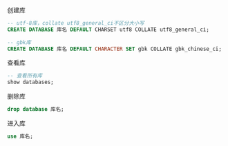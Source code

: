 创建库

```sql
-- utf-8库，collate utf8_general_ci不区分大小写
CREATE DATABASE 库名 DEFAULT CHARSET utf8 COLLATE utf8_general_ci;
 
-- gbk库
CREATE DATABASE 库名 DEFAULT CHARACTER SET gbk COLLATE gbk_chinese_ci;
```

查看库

```sql
-- 查看所有库
show databases;
```

删除库

```sql
drop database 库名;
```

进入库

```sql
use 库名;
```
